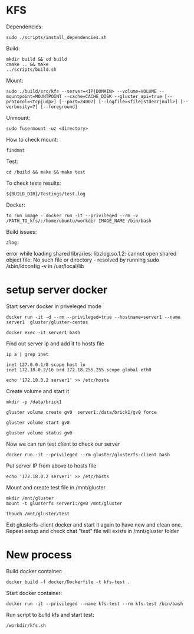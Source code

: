 # KFS

Dependencies:

    sudo ./scripts/install_dependencies.sh

Build:
    
    mkdir build && cd build
    cmake .. && make
    ../scripts/build.sh 

Mount:

    sudo ./build/src/kfs --server=<IP|DOMAIN> --volume=VOLUME --mountpoint=MOUNTPOINT --cache=CACHE_DISK --gluster_api=true [--protocol=<tcp|udp>] [--port=24007] [--logfile=<file|stderr|null>] [--verbosity=7] [--foreground]

Unmount:

    sudo fusermount -uz <directory>

How to check mount:

    findmnt

Test:

    cd /build && make && make test

To check tests results:

    ${BUILD_DIR}/Testings/test.log

Docker:

    to run image - docker run -it --privileged --rm -v /PATH_TO_kfs/:/home/ubuntu/workdir IMAGE_NAME /bin/bash

Build issues:

    zlog:

error while loading shared libraries: libzlog.so.1.2: cannot open shared object file: No such file or directory - resolved by running sudo /sbin/ldconfig -v in /usr/local/lib


# setup server docker

Start server docker in priveleged mode

    docker run -it -d --rm --privileged=true --hostname=server1 --name server1  gluster/gluster-centos 

    docker exec -it server1 bash

Find out server ip and add it to hosts file

    ip a | grep inet

    inet 127.0.0.1/8 scope host lo
    inet 172.18.0.2/16 brd 172.18.255.255 scope global eth0

    echo '172.18.0.2 server1' >> /etc/hosts

Create volume and start it

    mkdir -p /data/brick1

    gluster volume create gv0  server1:/data/brick1/gv0 force

    gluster volume start gv0

    gluster volume status gv0


Now we can run test client to check our server

    docker run -it --privileged --rm gluster/glusterfs-client bash

Put server IP from above to hosts file

    echo '172.18.0.2 server1' >> /etc/hosts

Mount and create test file in /mnt/gluster 

    mkdir /mnt/gluster
    mount -t glusterfs server1:/gv0 /mnt/gluster

    thouch /mnt/gluster/test

Exit glusterfs-client docker and start it again to have new and clean one.
Repeat setup and check chat "test" file will exists in /mnt/gluster folder

# New process

Build docker container:

    docker build -f docker/Dockerfile -t kfs-test .

Start docker container:

    docker run -it --privileged --name kfs-test --rm kfs-test /bin/bash
    
Run script to bulld kfs and start test:

    /workdir/kfs.sh

    
 



